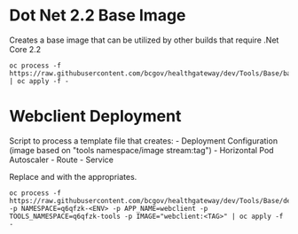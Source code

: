 # Dot Net 2.2 Base Image

Creates a base image that can be utilized by other builds that require .Net Core 2.2

```console
oc process -f https://raw.githubusercontent.com/bcgov/healthgateway/dev/Tools/Base/base.yaml | oc apply -f -
```


# Webclient Deployment

Script to process a template file that creates:
	- Deployment Configuration (image based on "tools namespace/image stream:tag")
	- Horizontal Pod Autoscaler
	- Route	
	- Service

Replace <ENV> and <TAG> with the appropriates.
	
```console
oc process -f https://raw.githubusercontent.com/bcgov/healthgateway/dev/Tools/Base/deployment.yml -p NAMESPACE=q6qfzk-<ENV> -p APP_NAME=webclient -p TOOLS_NAMESPACE=q6qfzk-tools -p IMAGE="webclient:<TAG>" | oc apply -f -
```

